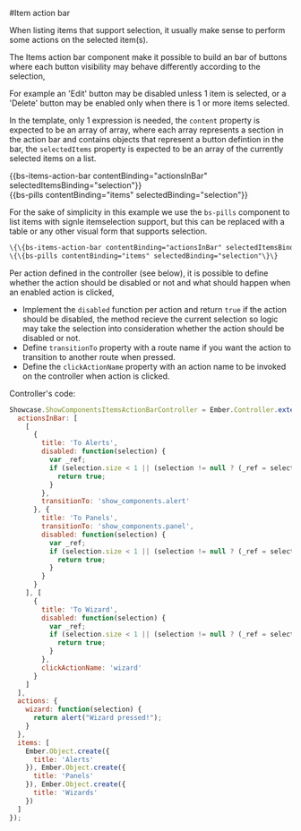 #Item action bar

When listing items that support selection, it usually make sense to perform some actions on the selected item(s).

The Items action bar component make it possible to build an bar of buttons where each button visibility may behave differently according to the selection,

For example an 'Edit' button may be disabled unless 1 item is selected, or a 'Delete' button may be enabled only
when there is 1 or more items selected.

In the template, only 1 expression is needed, the `content` property is expected to be an array of array, where each array represents a section in the action bar and contains objects that represent a button defintion in the bar, the `selectedItems` property is expected to be an array of the currently selected items on a list.

<div class="bs-example">
    {{bs-items-action-bar contentBinding="actionsInBar" selectedItemsBinding="selection"}}
    <br/>
    {{bs-pills contentBinding="items" selectedBinding="selection"}}
</div>

For the sake of simplicity in this example we use the `bs-pills` component to list items with signle itemselection support,
but this can be replaced with a table or any other visual form that supports selection.

``` html
\{\{bs-items-action-bar contentBinding="actionsInBar" selectedItemsBinding="selection"\}\}
\{\{bs-pills contentBinding="items" selectedBinding="selection"\}\}
```

Per action defined in the controller (see below), it is possible to define whether the action should be disabled or not
and what should happen when an enabled action is clicked,

* Implement the `disabled` function per action and return `true` if the action should be disabled, the method recieve the current selection so logic may take the selection into consideration whether the action should be disabled or not.
* Define `transitionTo` property with a route name if you want the action to transition to another route when pressed.
* Define the `clickActionName` property with an action name to be invoked on the controller when action is clicked.


Controller's code:

``` javascript
Showcase.ShowComponentsItemsActionBarController = Ember.Controller.extend({
  actionsInBar: [
    [
      {
        title: 'To Alerts',
        disabled: function(selection) {
          var _ref;
          if (selection.size < 1 || (selection != null ? (_ref = selection[0]) != null ? _ref.title : void 0 : void 0) !== 'Alerts') {
            return true;
          }
        },
        transitionTo: 'show_components.alert'
      }, {
        title: 'To Panels',
        transitionTo: 'show_components.panel',
        disabled: function(selection) {
          var _ref;
          if (selection.size < 1 || (selection != null ? (_ref = selection[0]) != null ? _ref.title : void 0 : void 0) !== 'Panels') {
            return true;
          }
        }
      }
    ], [
      {
        title: 'To Wizard',
        disabled: function(selection) {
          var _ref;
          if (selection.size < 1 || (selection != null ? (_ref = selection[0]) != null ? _ref.title : void 0 : void 0) !== 'Wizards') {
            return true;
          }
        },
        clickActionName: 'wizard'
      }
    ]
  ],
  actions: {
    wizard: function(selection) {
      return alert("Wizard pressed!");
    }
  },
  items: [
    Ember.Object.create({
      title: 'Alerts'
    }), Ember.Object.create({
      title: 'Panels'
    }), Ember.Object.create({
      title: 'Wizards'
    })
  ]
});
```
